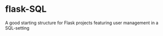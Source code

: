 # flask-SQL
A good starting structure for Flask projects featuring user management in a SQL-setting
